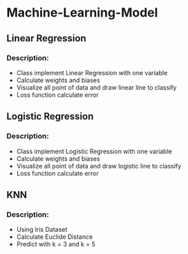 # Machine-Learning-Model

## Linear Regression

### Description:
* Class implement Linear Regression with one variable
* Calculate weights and biases
* Visualize all point of data and draw linear line to classify
* Loss function calculate error

## Logistic Regression

### Description:
* Class implement Logistic Regression with one variable
* Calculate weights and biases
* Visualize all point of data and draw logistic line to classify
* Loss function calculate error

## KNN

### Description:
* Using Iris Dataset
* Calculate Euclide Distance
* Predict with k = 3 and k = 5
